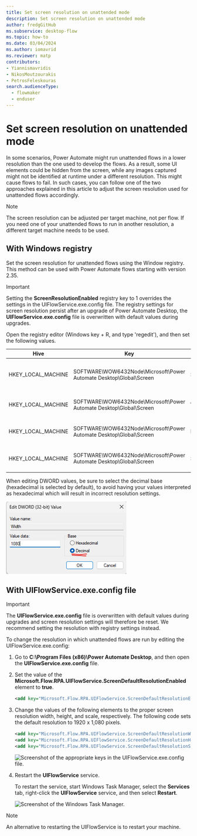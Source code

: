 ```yaml
---
title: Set screen resolution on unattended mode
description: Set screen resolution on unattended mode
author: fredgGitHub
ms.subservice: desktop-flow
ms.topic: how-to
ms.date: 03/04/2024
ms.author: iomavrid
ms.reviewer: matp
contributors:
- Yiannismavridis
- NikosMoutzourakis
- PetrosFeleskouras
search.audienceType: 
  - flowmaker
  - enduser
---
```

# Set screen resolution on unattended mode

In some scenarios, Power Automate might run unattended flows in a lower resolution than the one used to develop the flows. As a result, some UI elements could be hidden from the screen, while any images captured might not be identified at runtime under a different resolution. This might cause flows to fail. In such cases, you can follow one of the two approaches explained in this article to adjust the screen resolution used for unattended flows accordingly.

> [!NOTE]
> The screen resolution can be adjusted per target machine, not per flow. If you need one of your unattended flows to run in another resolution, a different target machine needs to be used.

## With Windows registry

Set the screen resolution for unattended flows using the Window registry. This method can be used with Power Automate flows starting with version 2.35.

> [!IMPORTANT]
> Setting the **ScreenResolutionEnabled** registry key to 1 overrides the settings in the UIFlowService.exe.config file. The registry settings for screen resolution persist after an upgrade of Power Automate Desktop, the **UIFlowService.exe.config** file is overwritten with default values during upgrades.

Open the registry editor (Windows key + R, and type 'regedit'), and then set the following values.

| Hive | Key | Name | Type | Description |
|---|---|---|---|---|
| HKEY_LOCAL_MACHINE | SOFTWARE\WOW6432Node\Microsoft\Power Automate Desktop\Global\Screen | ScreenResolutionEnabled | DWORD | If set to '1', will enable the custom resolution settings. |
| HKEY_LOCAL_MACHINE | SOFTWARE\WOW6432Node\Microsoft\Power Automate Desktop\Global\Screen | Width | DWORD | Set the screen resolution width. |
| HKEY_LOCAL_MACHINE | SOFTWARE\WOW6432Node\Microsoft\Power Automate Desktop\Global\Screen | Height | DWORD | Set the screen resolution height. |
| HKEY_LOCAL_MACHINE | SOFTWARE\WOW6432Node\Microsoft\Power Automate Desktop\Global\Screen | Scale | DWORD | Set the screen resolution scale. |

When editing DWORD values, be sure to select the decimal base (hexadecimal is selected by default), to avoid having your values interpreted as hexadecimal which will result in incorrect resolution settings.

   ![Screenshot of the registry DWORD edit window with decimal base selected.](media/set-screen-resolution-unattended-mode/WidthRegDwordDecimalBase.png)

## With UIFlowService.exe.config file

> [!IMPORTANT]
> The **UIFlowService.exe.config** file is overwritten with default values during upgrades and screen resolution settings will therefore be reset. We recommend setting the resolution with registry settings instead.

To change the resolution in which unattended flows are run by editing the UIFlowService.exe.config:

1. Go to **C:\Program Files (x86)\Power Automate Desktop**, and then open the **UIFlowService.exe.config** file.

1. Set the value of the **Microsoft.Flow.RPA.UIFlowService.ScreenDefaultResolutionEnabled** element to **true**.

    ``` XML
    <add key="Microsoft.Flow.RPA.UIFlowService.ScreenDefaultResolutionEnabled" value="true" />
    ```

1. Change the values of the following elements to the proper screen resolution width, height, and scale, respectively. The following code sets the default resolution to 1920 x 1,080 pixels.

    ``` XML
    <add key="Microsoft.Flow.RPA.UIFlowService.ScreenDefaultResolutionWidth" value="1920" />
    <add key="Microsoft.Flow.RPA.UIFlowService.ScreenDefaultResolutionHeight" value="1080" />
    <add key="Microsoft.Flow.RPA.UIFlowService.ScreenDefaultResolutionScale" value="100" />
    ```
   ![Screenshot of the appropriate keys in the UIFlowService.exe.config file.](media/set-screen-resolution-unattended-mode/ui-flow-service-file.png)

1. Restart the **UIFlowService** service.

   To restart the service, start Windows Task Manager, select the **Services** tab, right-click the **UIFlowService** service, and then select **Restart**.

   ![Screenshot of the Windows Task Manager.](media/set-screen-resolution-unattended-mode/task-manager.png)

  > [!NOTE]
  > An alternative to restarting the UIFlowService is to restart your machine.

